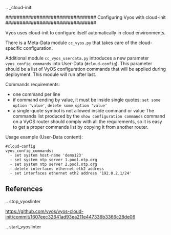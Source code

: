 .. _cloud-init: 
 
################################ 
Configuring Vyos with cloud-init 
################################ 

Vyos uses cloud-init to configure itself automatically in cloud environments.

There is a Meta-Data module `cc_vyos.py` that takes care of the cloud-specific configuration.

Additional module `cc_vyos_userdata.py` introduces a new parameter `vyos_config_commands` into User-Data (`#cloud-config`). This parameter should be a list of VyOS configuration commands that will be applied during deployment.
This module will run after last.

Commands requirements:
 - one command per line
 - if command ending by value, it must be inside single quotes: `set some option 'value'`, `delete some option 'value'`
 - a single-quote symbol is not allowed inside command or value
The commands list produced by the `show configuration commands` command on a VyOS router should comply with all the requirements, so it is easy to get a proper commands list by copying it from another router.

Usage example (User-Data content):
```
#cloud-config
vyos_config_commands:
  - set system host-name 'demo123'
  - set system ntp server 1.pool.ntp.org
  - set system ntp server 2.pool.ntp.org
  - delete interfaces ethernet eth2 address
  - set interfaces ethernet eth2 address '192.0.2.1/24'
```


References
----------

.. stop_vyoslinter

https://github.com/vyos/vyos-cloud-init/commit/1607eec32641ad93ea211e447336b3366c28de06

.. start_vyoslinter
